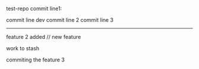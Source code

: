 test-repo
commit line1:

commit line dev
commit line 2
commit line 3 
*********
feature 2 added // new feature 


work to stash



commiting the feature 3 